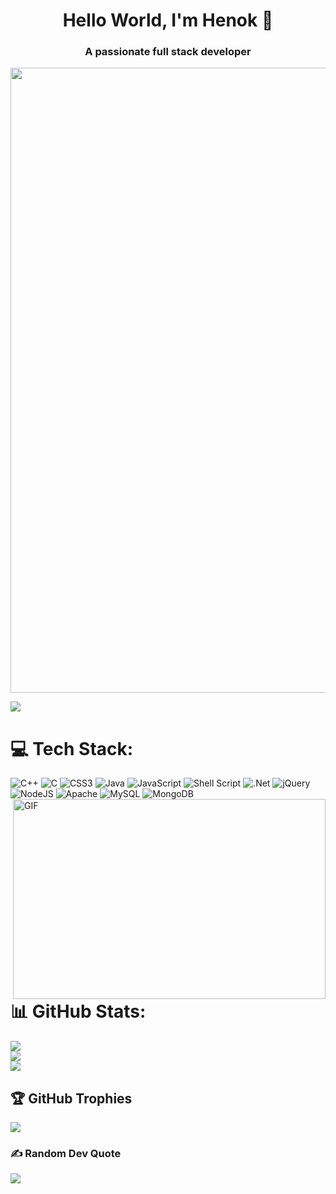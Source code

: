 <h1 align="center"> Hello World, I'm Henok  👋 </h1>
<h3 align="center" size="300%"><b>A passionate full stack developer </b></h3>
<img width="1000" src="https://github.com/henok-aklilu/henok-aklilu/blob/main/welcome.gif" />

![](https://camo.githubusercontent.com/a20e06d65f114cf6333545704bce0527111476a0363cbc070ed91646e4b98b12/68747470733a2f2f6b6f6d617265762e636f6d2f67687076632f3f757365726e616d653d736f6c6f6d6f6e6b61737361266c6162656c3d50726f66696c65253230766965777326636f6c6f723d306537356236267374796c653d666c6174)
# 💻 Tech Stack:
![C++](https://img.shields.io/badge/c++-%2300599C.svg?style=for-the-badge&logo=c%2B%2B&logoColor=white) ![C](https://img.shields.io/badge/c-%2300599C.svg?style=for-the-badge&logo=c&logoColor=white) ![CSS3](https://img.shields.io/badge/css3-%231572B6.svg?style=for-the-badge&logo=css3&logoColor=white) ![Java](https://img.shields.io/badge/java-%23ED8B00.svg?style=for-the-badge&logo=java&logoColor=white) ![JavaScript](https://img.shields.io/badge/javascript-%23323330.svg?style=for-the-badge&logo=javascript&logoColor=%23F7DF1E) ![Shell Script](https://img.shields.io/badge/shell_script-%23121011.svg?style=for-the-badge&logo=gnu-bash&logoColor=white) ![.Net](https://img.shields.io/badge/.NET-5C2D91?style=for-the-badge&logo=.net&logoColor=white) ![jQuery](https://img.shields.io/badge/jquery-%230769AD.svg?style=for-the-badge&logo=jquery&logoColor=white) ![NodeJS](https://img.shields.io/badge/node.js-6DA55F?style=for-the-badge&logo=node.js&logoColor=white) ![Apache](https://img.shields.io/badge/apache-%23D42029.svg?style=for-the-badge&logo=apache&logoColor=white) ![MySQL](https://img.shields.io/badge/mysql-%2300f.svg?style=for-the-badge&logo=mysql&logoColor=white) ![MongoDB](https://img.shields.io/badge/MongoDB-%234ea94b.svg?style=for-the-badge&logo=mongodb&logoColor=white)
<img align="right" alt="GIF" src="https://github.com/arsentieva/arsentieva/blob/main/code.gif?raw=true" width="500" height="320" />

# 📊 GitHub Stats:
![](https://github-readme-stats.vercel.app/api?username=henok-aklilu&theme=city_light&hide_border=true&include_all_commits=false&count_private=false)<br/>
![](https://github-readme-streak-stats.herokuapp.com/?user=henok-aklilu&theme=city_light&hide_border=true)<br/>
![](https://github-readme-stats.vercel.app/api/top-langs/?username=henok-aklilu&theme=city_light&hide_border=true&include_all_commits=false&count_private=false&layout=compact)


## 🏆 GitHub Trophies
![](https://github-profile-trophy.vercel.app/?username=henok-aklilu&theme=radical&no-frame=false&no-bg=true&margin-w=4)

### ✍️ Random Dev Quote
![](https://quotes-github-readme.vercel.app/api?type=horizontal&theme=merko)

<!-- Proudly created with GPRM ( https://gprm.itsvg.in ) -->
